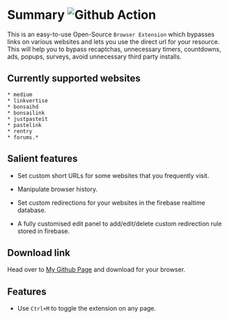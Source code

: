 # Summary ![Github Action](https://github.com/amitsingh-007/bypass-links/workflows/Github%20Action/badge.svg)

This is an easy-to-use Open-Source `Browser Extension` which bypasses links on various websites and lets you use the direct url for your resource. This will help you to bypass recaptchas, unnecessary timers, countdowns, ads, popups, surveys, avoid unnecessary third party installs.

## Currently supported websites

    * medium
    * linkvertise
    * bonsaihd
    * bonsailink
    * justpasteit
    * pastelink
    * rentry
    * forums.*

## Salient features

- Set custom short URLs for some websites that you frequently visit.

- Manipulate browser history.

- Set custom redirections for your websites in the firebase realtime database.

- A fully customised edit panel to add/edit/delete custom redirection rule stored in firebase.

## Download link

Head over to [My Github Page](https://amitsingh-007.github.io/bypass-links/) and download for your browser.

## Features

- Use `Ctrl+M` to toggle the extension on any page.
